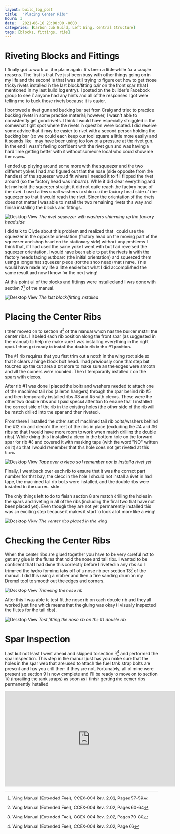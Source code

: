 ```yaml
---
layout: build_log_post
title:  "Placing Center Ribs"
hours: 3
date:   2021-06-16 20:00:00 -0600
categories: [Carbon Cub Build, Left Wing, Central Structure]
tags: [blocks, fittings, ribs]
---
```


# Riveting Blocks and Fittings

I finally got to work on the plane again! It's been a little while for a couple reasons. The first is that I've just been busy with other things going on in my life and the second is that I was still trying to figure out how to get those tricky rivets installed in the last block/fitting pair on the front spar (that I mentioned in my last build log entry). I posted on the builder's Facebook group to see if anyone had any hints and all of the responses I got were telling me to buck those rivets because it is easier.

I borrowed a rivet gun and bucking bar set from Craig and tried to practice bucking rivets in some practice material; however, I wasn't able to consistently get good rivets. I think I would have especially struggled in the somewhat tight spot where the rivets in question were located. I did receive some advice that it may be easier to rivet with a second person holding the bucking bar (so we could each keep our tool square a little more easily) and it sounds like I may have been using too low of a pressure at the rivet gun. In the end I wasn't feeling confident with the rivet gun and was having a hard time getting better with it without someone local who could show me the ropes.

I ended up playing around some more with the squeezer and the two different yokes I had and figured out that the nose (side opposite from the handles) of the squeezer would fit where I needed it to if I flipped the rivet around (so the factory head was inboard). While it did clear everything and let me hold the squeezer straight it did not quite reach the factory head of the rivet. I used a few small washers to shim up the factory head side of the squeezer so that it would reach the rivet. Since the orientation of the rivets does not matter I was able to install the two remaining rivets this way and finish installing the blocks and fittings.

![Desktop View](/assets/img/posts/2021-06-16-placing-center-ribs/squeezer.png)
_The rivet squeezer with washers shimming up the factory head side_

I did talk to Clyde about this problem and realized that I could use the squeezer in the opposite orientation (factory head on the moving part of the squeezer and shop head on the stationary side) without any problems. I think that, if I had used the same yoke I went with but had reversed the squeezer orientation, I would have been able to put the rivets in with the factory heads facing outboard (the initial orientation) and squeezed them using a longer flat squeezer piece (for the shop head) that I have. This would have made my life a little easier but what I did accomplished the same result and now I know for the next wing!

At this point all of the blocks and fittings were installed and I was done with section 7[^section-7-ref] of the manual.

![Desktop View](/assets/img/posts/2021-06-16-placing-center-ribs/installed_block.png)
_The last block/fitting installed_

# Placing the Center Ribs

I then moved on to section 8[^section-8-ref] of the manual which has the builder install the center ribs. I labeled each rib position along the front spar (as suggested in the manual) to help me make sure I was installing everything in the right spot. I then got ready to install the double rib in the #1 position.

The #1 rib requires that you first trim out a notch in the wing root side so that it clears a hinge block bolt head. I had previously done that step but touched up the cut area a bit more to make sure all the edges were smooth and all the corners were rounded. Then I temporarily installed it on the spars with clecos.

After rib #1 was done I placed the bolts and washers needed to attach one of the machined tail ribs (aileron hangers) through the spar behind rib #5 and then temporarily installed ribs #3 and #5 with clecos. These were the other two double ribs and I paid special attention to ensure that I installed the correct side of the rib in the existing holes (the other side of the rib will be match drilled into the spar and then riveted).

From there I installed the other set of machined tail rib bolts/washers behind the #12 rib and cleco'd the rest of the ribs in place (excluding the #4 and #6 ribs so that I would have more room to work when match drilling the double ribs). While doing this I installed a cleco in the bottom hole on the forward spar for rib #8 and covered it with masking tape (with the word "NO" written on it) so that I would remember that this hole does not get riveted at this time.

![Desktop View](/assets/img/posts/2021-06-16-placing-center-ribs/taped_cleco.png)
_Tape over a cleco so I remember not to install a rivet yet_

Finally, I went back over each rib to ensure that it was the correct part number for that bay, the cleco in the hole I should not install a rivet in had tape, the machined tail rib bolts were installed, and the double ribs were installed in the correct side.

The only things left to do to finish section 8 are match drilling the holes in the spars and riveting in all of the ribs (including the final two that have not been placed yet). Even though they are not yet permanently installed this was an exciting step because it makes it start to look a lot more like a wing!

![Desktop View](/assets/img/posts/2021-06-16-placing-center-ribs/ribs_placed.png)
_The center ribs placed in the wing_

# Checking the Center Ribs

When the center ribs are glued together you have to be very careful not to get any glue in the flutes that hold the nose and tail ribs. I wanted to be confident that I had done this correctly before I riveted in any ribs so I trimmed the hydro forming tabs off of a nose rib per section 13[^section-13-ref] of the manual. I did this using a nibbler and then a fine sanding drum on my Dremel tool to smooth out the edges and corners.

![Desktop View](/assets/img/posts/2021-06-16-placing-center-ribs/trimmed_nose_rib.png)
_Trimming the nose rib_

After this I was able to test fit the nose rib on each double rib and they all worked just fine which means that the gluing was okay (I visually inspected the flutes for the tail ribs).

![Desktop View](/assets/img/posts/2021-06-16-placing-center-ribs/test_nose_rib.png)
_Test fitting the nose rib on the #1 double rib_

# Spar Inspection

Last but not least I went ahead and skipped to section 9[^section-9-ref] and performed the spar inspection. This step in the manual just has you make sure that the holes in the spar web that are used to attach the fuel tank strap bolts are present and has you drill them if they are not. Fortunately, all of mine were present so section 9 is now complete and I'll be ready to move on to section 10 (installing the tank straps) as soon as I finish getting the center ribs permanently installed.

<iframe width="560" height="315" src="https://www.youtube.com/embed/cDgJd03qWXY" title="YouTube video player" frameborder="0" allow="accelerometer; autoplay; clipboard-write; encrypted-media; gyroscope; picture-in-picture" allowfullscreen></iframe>

[^section-7-ref]: Wing Manual (Extended Fuel), CCEX-004 Rev. 2.02, Pages 57-59
[^section-8-ref]: Wing Manual (Extended Fuel), CCEX-004 Rev. 2.02, Pages 60-64
[^section-9-ref]: Wing Manual (Extended Fuel), CCEX-004 Rev. 2.02, Page 66
[^section-13-ref]: Wing Manual (Extended Fuel), CCEX-004 Rev. 2.02, Pages 79-80